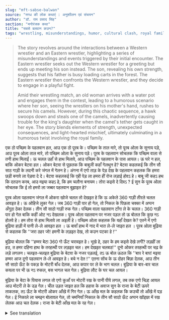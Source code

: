 ```yaml
---
slug: "mft-sabse-balwan"
source: "मगध की लोक कथाएं : अनुशाीलन एवं संचयन"
author: "डॉ. राम प्रसाद सिंह"
section: "मनोरंजक कथा"
title: "सबसे बलवान कउन?"
tags: "wrestling, misunderstandings, humor, cultural clash, royal family"
---
```

<blockquote>
The story revolves around the interactions between a Western wrestler and an Eastern wrestler, highlighting a series of misunderstandings and events triggered by their initial encounter. The Eastern wrestler seeks out the Western wrestler for a greeting but ends up meeting his son instead. The son, revealing his own strength, suggests that his father is busy loading carts in the forest. The Eastern wrestler then confronts the Western wrestler, and they decide to engage in a playful fight.

Amid their wrestling match, an old woman arrives with a water pot and engages them in the contest, leading to a humorous scenario where her son, seeing the wrestlers on his mother's hand, rushes to secure his camels. However, during this chaotic sequence, a hawk swoops down and steals one of the camels, inadvertently causing trouble for the king's daughter when the camel's tether gets caught in her eye. The story blends elements of strength, unexpected consequences, and light-hearted mischief, ultimately culminating in a humorous twist involving the royal family.
</blockquote>

एक ठो पच्छिम के पहलवान हल, आउ एक ठो पूरब के। पच्छिम के ताल मारे, तो पूरब ओला के सुनाय पड़े, आउ पूरब ओला ताल मारे, तो पच्छिम ओला के सुनाय पड़े। पूरब के पहलवान सोचलक कि पच्छिम वाला से तनी हाथ मिलाईं। ऊ चलल उहाँ से हाथ मिलावे, आउ पच्छिम के पहलवान के पास आयल। ऊ घरे न हल, बाकि ओकर बेटवा हल। ओकर बेटवा से पूछलक कि बाबूजी कहाँ गेलथुन हे? बेटवा कहलकई कि तीन सौ साठ गाड़ी के लदनी करे जंगल में गेलन हे। अंगना में एगो ताड़ के पेड़ देख के पहलवान कहलक कि हमरा छड़ी बनावे ला पेड़वा दे दे। बेटवा कहलकई कि एही पेड़ ला हमरा हीं रोज लड़ाई होवऽ हे। बाबू जी कहऽ हथ कि दतउन करब, आउ मइया कहऽ हे, कि हम चलौना बनायम। तोरा कइसे दे दिवऽ ?  ई सुन के पूरब ओला सोचलक कि ई तो हमरो ला जब्बर पहलवान बुझाइत हे?  

पूरब ओला पहलवान जंगल में ओकरा खोजे चलल तो देखइत हे कि ऊ अकेले 360 गाड़ी तीरले चलल आवइत हे। ऊ ओहिजे लुका गेल। जब 360 गाड़ी पार हो गेल, तो निकल के पिछला चक्का में अप्पन अँगूठा ठेका देलक। तीन सौ साठो गाड़ी रुक गेल। पच्छिम वाला पहलवान टाँगा ले के चलल। 360 गाड़ी पार हो गेल बाकि कहीं ओट नऽ देखलक। पूरब ओला पहलवान पर नजर पड़ल तो ऊ बोलल कि कुछ नऽ होलवे हे। हम तोरा से हाथ मिलावे ला अइली हे। पच्छिम ओला कहलक कि यहाँ देखत के? एतने में एगो बुढ़िया हाड़ी में पानी ले-ले आवइत हल । ऊ बावाँ हाथ में नाद में भात ले-ले जाइत हल । पूरब ओला बुढ़िया से कहलक कि ''जरा ठहर जो! हमनी के लड़इत देख, तो कउन पटका हे !'' 

बुढ़िया बोलल कि ''हम्मर बेटा 360 गो ऊँट चरावइत हे। भूखे हे, ठहर के हम कइसे देखे लगीं? लड़हीं ला हउ, त हमर दहिना हाथ के तरहत्थी पर लड़इत चल। हम देखइत चलबउ!'' दूनो ओकर तरहत्थी पर चढ़ के लड़े लगलन। चलइत-चलइत बुढ़िया के बेटवा के नजर पड़लई, तऽ ऊ बोल ऊठल कि ''बाप रे बाप! मइया हम्मर आज दूगो पहलवान ले-ले आवइत हे। बचे न देत !'' एतना सोंच के ऊ दोहर बिछा देलक, आउ तीन सौ साठो ऊँट के पकड़ के मोटरी बाँध देलक, आउ कपार पर ले के भाग चलल। बुढ़िया के बार-बार चाल कयला पर भी ऊ नऽ रुकल, बस भागल चल गेल। बुढ़िया लौट के घर चल आयल।
 
बुढ़िया के बेटा के पियास लगल तो एगो कुआँ पर मोटरी रख के पानी पीये लगल, तब तक एगो चिल्ह आयल आउ मोटरी ले के उड़ गेल। चील उड़त जाइत हल कि हहास के अवाज सुन के राजा के बेटी ऊपरे ताकलक, तऽ ऊँट के मोटरी ओकर आँखे में गिर गेल। ऊ आँख मल के कहलक कि कउची तो आँखे में पड़ गेल। ई निकाले ला चमइन बोलावल गेल, तो चमनियाँ निकाल के तीन सौ साठो ऊँट अप्पन खोंइछा में रख लेलक आउ चल देलक। राजा के बेटी आँख मल के रह गेल। 

<details>
<summary>See translation</summary>

A wrestler from the West and a wrestler from the East were there. When the Western wrestler clapped his hands, the Eastern one could hear it, and when the Eastern wrestler clapped, the Western one could hear him too. The Eastern wrestler thought to shake hands with the Western one. He went to greet him, but the Western wrestler was not at home; his son was there. He asked the son, "Where did your father go?" The son replied, "He has gone into the forest to load three hundred sixty carts." Seeing a palm tree in the courtyard, the wrestler said, "Give me that tree to make a stick." The son replied, "I fight with this tree every day. Father says he will use it for making a toothpick, and mother says she will make a toy. How can I give it to you?" Hearing this, the Eastern wrestler thought, "This boy seems to be quite a strong wrestler too!"

The Eastern wrestler went into the forest to search for him and saw that he was alone, loading three hundred sixty carts. He hid there. When the carts passed, he came out and pressed his thumb into the back wheel. All three hundred sixty carts stopped. The Western wrestler came with his cart. He had passed three hundred sixty carts but did not see anyone hiding. When he spotted the Eastern wrestler, he said, "Nothing happened. I came to shake hands with you." The Western wrestler asked, "What are you looking for here?" At that moment, an old woman came with a water pot. She was taking rice in the other hand. The Eastern wrestler told her, "Just stop for a moment! If we fight, then who would win?"

The old woman replied, "My son is grazing three hundred sixty camels. He is hungry, how can I stop to see? If you are going to fight, then fight like my right hand! I will watch!" Both of them climbed onto her right hand and began to fight. As they were fighting, the old woman's son noticed and exclaimed, "Oh my! Mother, you have brought two wrestlers today. They won't let me escape!" Thinking this, he laid out a mat and quickly caught all three hundred sixty camels and tied them up, taking them away on his shoulders. Despite the old woman's repeated calls, he did not stop but just ran off. The old woman went back home.

The old woman’s son became thirsty and, placing the tied camels by a well, began to drink water. Just then, a hawk came and flew away with the tied camel. As the hawk flew off, the king’s daughter looked up and the camel's tether fell into her eye. Rubbing her eyes, she exclaimed, “Something has fallen into my eye!” To remove it, a healer was called, who, taking the tether out, kept all three hundred sixty camels in her fold and left. The king’s daughter was left rubbing her eyes.
</details>